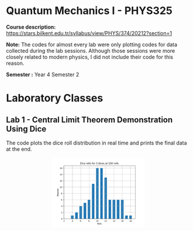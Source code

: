 # Quantum Mechanics I - PHYS325
**Course description:** https://stars.bilkent.edu.tr/syllabus/view/PHYS/374/20212?section=1

**Note:** The codes for almost every lab were only plotting codes for data collected during the lab sessions. Although those sessions were more closely related to modern physics, I did not include their code for this reason.

**Semester :** Year 4 Semester 2

# Laboratory Classes

## Lab 1 - Central Limit Theorem Demonstration Using Dice
The code plots the dice roll distribution in real time and prints the final data at the end. 

<p align="center">
  <img width=50% height=50% src="https://github.com/soly33tworks/ME-PHYS_Undergraduate_Courses/blob/main/PHYS371-Experimental_Methods_of_Physics/assets/LB1.png">
</p>
